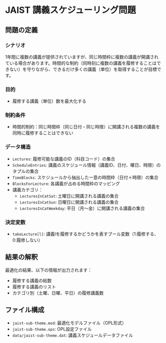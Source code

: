 # JAIST 講義スケジューリング問題

## 問題の定義

### シナリオ
1年間に複数の講義が提供されていますが、同じ時間枠に複数の講義が開講されている場合があります。時間的な制約（同時刻に複数の講義を履修することはできない）を守りながら、できるだけ多くの講義（単位）を取得することが目標です。

### 目的
* 履修する講義（単位）数を最大化する

### 制約条件
* 時間的制約：同じ時間枠（同じ日付・同じ時限）に開講される複数の講義を同時に履修することはできない

### データ構造
* `Lectures`: 履修可能な講義のID（科目コード）の集合
* `ScheduleEntries`: 講義のスケジュール情報（講義ID、日付、曜日、時限）のタプルの集合
* `TimeBlocks`: スケジュールから抽出した一意の時間枠（日付＋時限）の集合
* `BlocksForLecture`: 各講義が占める時間枠のマッピング
* 講義カテゴリ：
  * `LecturesInCatSat`: 土曜日に開講される講義の集合
  * `LecturesInCatSun`: 日曜日に開講される講義の集合
  * `LecturesInCatWeekday`: 平日（月～金）に開講される講義の集合

### 決定変数
* `takeLecture[l]`: 講義lを履修するかどうかを表すブール変数（1:履修する、0:履修しない）

## 結果の解釈

最適化の結果、以下の情報が出力されます：
* 履修する講義の総数
* 履修する講義のリスト
* カテゴリ別（土曜、日曜、平日）の履修講義数

## ファイル構成
* `jaist-sub-theme.mod`: 最適化モデルファイル（OPL形式）
* `jaist-sub-theme.ops`: OPL設定ファイル
* `data/jaist-sub-theme.dat`: 講義スケジュールデータファイル